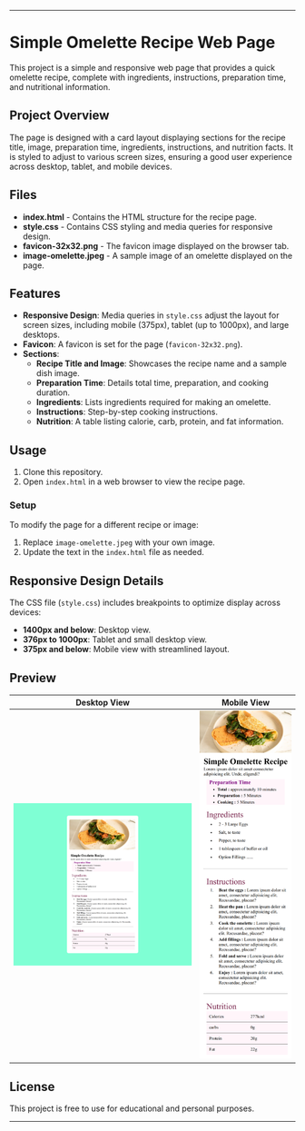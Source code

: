 

---

# Simple Omelette Recipe Web Page

This project is a simple and responsive web page that provides a quick omelette recipe, complete with ingredients, instructions, preparation time, and nutritional information.

## Project Overview

The page is designed with a card layout displaying sections for the recipe title, image, preparation time, ingredients, instructions, and nutrition facts. It is styled to adjust to various screen sizes, ensuring a good user experience across desktop, tablet, and mobile devices.

## Files

- **index.html** - Contains the HTML structure for the recipe page.
- **style.css** - Contains CSS styling and media queries for responsive design.
- **favicon-32x32.png** - The favicon image displayed on the browser tab.
- **image-omelette.jpeg** - A sample image of an omelette displayed on the page.

## Features

- **Responsive Design**: Media queries in `style.css` adjust the layout for screen sizes, including mobile (375px), tablet (up to 1000px), and large desktops.
- **Favicon**: A favicon is set for the page (`favicon-32x32.png`).
- **Sections**:
  - **Recipe Title and Image**: Showcases the recipe name and a sample dish image.
  - **Preparation Time**: Details total time, preparation, and cooking duration.
  - **Ingredients**: Lists ingredients required for making an omelette.
  - **Instructions**: Step-by-step cooking instructions.
  - **Nutrition**: A table listing calorie, carb, protein, and fat information.

## Usage

1. Clone this repository.
2. Open `index.html` in a web browser to view the recipe page.

### Setup

To modify the page for a different recipe or image:
1. Replace `image-omelette.jpeg` with your own image.
2. Update the text in the `index.html` file as needed.

## Responsive Design Details

The CSS file (`style.css`) includes breakpoints to optimize display across devices:
- **1400px and below**: Desktop view.
- **376px to 1000px**: Tablet and small desktop view.
- **375px and below**: Mobile view with streamlined layout.

## Preview

| Desktop View               | Mobile View                |
|----------------------------|----------------------------|
| <img src="https://github.com/pawan00126/Recipe-Page/blob/main/card-desktop.png" alt="Desktop Screenshot" width="400"/> | <img src="https://github.com/pawan00126/Recipe-Page/blob/main/card-mobile.png" alt="Mobile Screenshot" width="200"/> |



## License

This project is free to use for educational and personal purposes.

---
